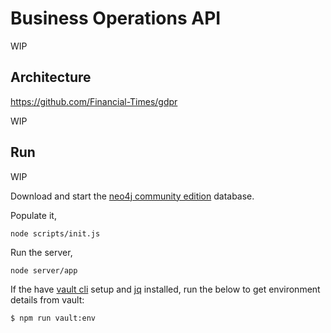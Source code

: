 # Business Operations API

WIP

## Architecture

https://github.com/Financial-Times/gdpr

WIP

## Run

WIP

Download and start the [neo4j community edition](https://neo4j.com/download/) database.


Populate it,

```
node scripts/init.js
```

Run the server,

```
node server/app
```

If the have [vault cli](https://github.com/Financial-Times/vault/wiki/Getting-Started#login-with-the-cli) setup and [jq](https://stedolan.github.io/jq/) installed, run the below to get environment details from vault:

```sh
$ npm run vault:env
```
